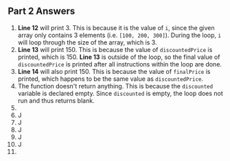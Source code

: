 ## Part 2 Answers

1) **Line 12** will print 3. This is because it is the value of `i`, since the given array only contains 3 elements (i.e. `[100, 200, 300]`). During the loop, `i` will loop through the size of the array, which is 3.
2) **Line 13** will print 150. This is because the value of `discountedPrice` is printed, which is 150. **Line 13** is outside of the loop, so the final value of `discountedPrice` is printed after all instructions within the loop are done. 
3) **Line 14** will also print 150. This is because the value of `finalPrice` is printed, which happens to be the same value as `discountedPrice`. 
4) The function doesn't return anything. This is because the `discounted` variable is declared empty. Since `discounted` is empty, the loop does not run and thus returns blank. 
5) 
6) J
7) J
8) J
9) J
10) J
11) 


